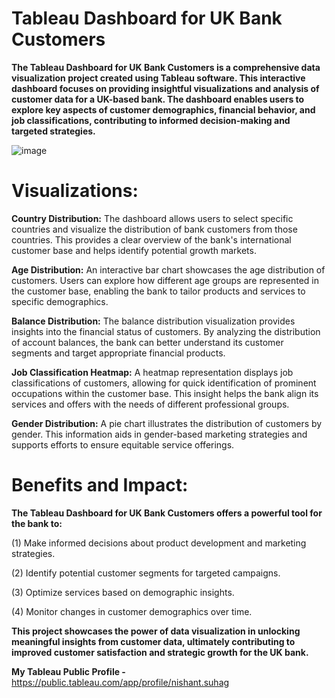 # Tableau Dashboard for UK Bank Customers

**The Tableau Dashboard for UK Bank Customers is a comprehensive data visualization project created using Tableau software. This interactive dashboard focuses on providing insightful visualizations and analysis of customer data for a UK-based bank. The dashboard enables users to explore key aspects of customer demographics, financial behavior, and job classifications, contributing to informed decision-making and targeted strategies.**

![image](https://github.com/NishantSuhag02/Tableau-Dashboard-Creation/assets/112072807/e82dedab-5f69-475e-abfb-3790797f3c64)

# Visualizations:
**Country Distribution:** 
The dashboard allows users to select specific countries and visualize the distribution of bank customers from those countries. This provides a clear overview of the bank's international customer base and helps identify potential growth markets.

**Age Distribution:**
An interactive bar chart showcases the age distribution of customers. Users can explore how different age groups are represented in the customer base, enabling the bank to tailor products and services to specific demographics.

**Balance Distribution:**
The balance distribution visualization provides insights into the financial status of customers. By analyzing the distribution of account balances, the bank can better understand its customer segments and target appropriate financial products.

**Job Classification Heatmap:**
A heatmap representation displays job classifications of customers, allowing for quick identification of prominent occupations within the customer base. This insight helps the bank align its services and offers with the needs of different professional groups.

**Gender Distribution:**
A pie chart illustrates the distribution of customers by gender. This information aids in gender-based marketing strategies and supports efforts to ensure equitable service offerings.

# Benefits and Impact:
**The Tableau Dashboard for UK Bank Customers offers a powerful tool for the bank to:**

(1) Make informed decisions about product development and marketing strategies.

(2) Identify potential customer segments for targeted campaigns.

(3) Optimize services based on demographic insights.

(4) Monitor changes in customer demographics over time.


**This project showcases the power of data visualization in unlocking meaningful insights from customer data, ultimately contributing to improved customer satisfaction and strategic growth for the UK bank.**

**My Tableau Public Profile -** https://public.tableau.com/app/profile/nishant.suhag
